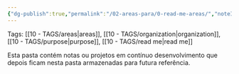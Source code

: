 ```yaml
---
{"dg-publish":true,"permalink":"/02-areas-para/0-read-me-areas/","noteIcon":""}
---
```


Tags: [[10 - TAGS/areas\|areas]], [[10 - TAGS/organization\|organization]], [[10 - TAGS/purpose\|purpose]], [[10 - TAGS/read me\|read me]]

Esta pasta contém notas ou projetos em contínuo desenvolvimento que depois ficam nesta pasta armazenadas para futura referência.